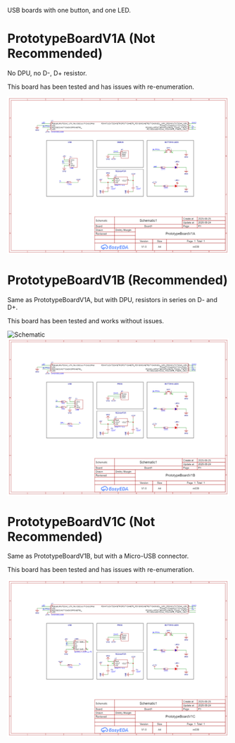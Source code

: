 USB boards with one button, and one LED.

# PrototypeBoardV1A (Not Recommended)
No DPU, no D-, D+ resistor.

This board has been tested and has issues with re-enumeration.

![Schematic](PrototypeBoardV1A/PrototypeBoardV1A_Schematic.png)

# PrototypeBoardV1B (Recommended)
Same as PrototypeBoardV1A, but with DPU, resistors in series on D- and D+.

This board has been tested and works without issues.

![Schematic](PrototypeBoardV1B/PrototypeBoardV1B_Top.png)
![Schematic](PrototypeBoardV1B/PrototypeBoardV1B_Schematic.png)

# PrototypeBoardV1C (Not Recommended)
Same as PrototypeBoardV1B, but with a Micro-USB connector.

This board has been tested and has issues with re-enumeration.

![Schematic](PrototypeBoardV1C/PrototypeBoardV1C_Schematic.png)